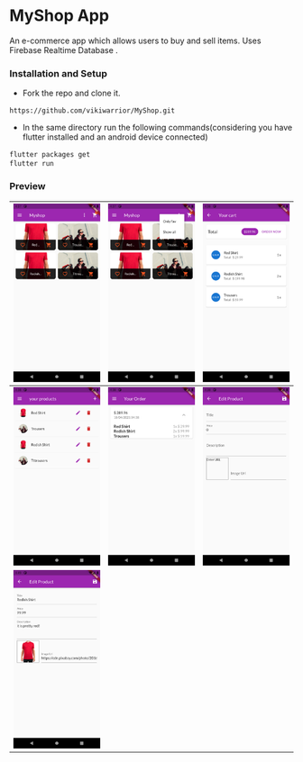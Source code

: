 # MyShop App
An e-commerce app which allows users to buy and sell items.
Uses Firebase Realtime Database .

### Installation and Setup

* Fork the repo and clone it.
```
https://github.com/vikiwarrior/MyShop.git
```
* In the same directory run the following commands(considering you have flutter installed and an android device connected)
```
flutter packages get
flutter run
```

### Preview

| ![](assets/images/1.png) | ![](assets/images/2.png) | ![](assets/images/3.png) |
|:--------------------------|:--------------------------|:--------------------------|
| ![](assets/images/4.png) | ![](assets/images/5.png) | ![](assets/images/6.png) |
| ![](assets/images/7.png) |                 
